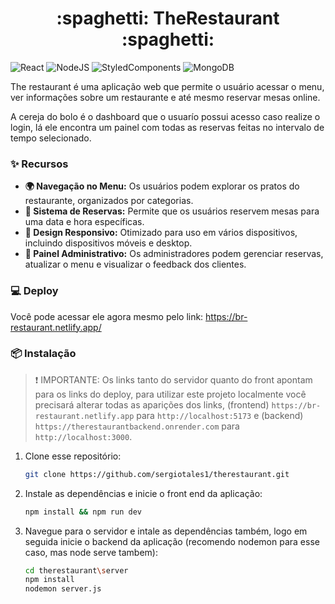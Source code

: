 <h1 align="center">:spaghetti: TheRestaurant :spaghetti:</h1>

![React](https://img.shields.io/badge/React-20232A?style=for-the-badge&logo=react&logoColor=61DAFB)
![NodeJS](https://img.shields.io/badge/node.js-6DA55F?style=for-the-badge&logo=node.js&logoColor=white)
![StyledComponents](https://img.shields.io/badge/styled--components-DB7093?style=for-the-badge&logo=styled-components&logoColor=white)
![MongoDB](https://img.shields.io/badge/MongoDB-%234ea94b.svg?style=for-the-badge&logo=mongodb&logoColor=white)


The restaurant é uma aplicação web que permite o usuário acessar o menu, ver informações sobre um restaurante e até mesmo reservar mesas online.

A cereja do bolo é o dashboard que o usuarío possui acesso caso realize o login, lá ele encontra um painel com todas as reservas feitas no intervalo de tempo selecionado.
### ✨ Recursos
- **🌍 Navegação no Menu:** Os usuários podem explorar os pratos do restaurante, organizados por categorias.
- **:tropical_drink: Sistema de Reservas:** Permite que os usuários reservem mesas para uma data e hora específicas.
- **💅 Design Responsivo:** Otimizado para uso em vários dispositivos, incluindo dispositivos móveis e desktop.
- **🚀 Painel Administrativo:** Os administradores podem gerenciar reservas, atualizar o menu e visualizar o feedback dos clientes.

### 💻 Deploy
Você pode acessar ele agora mesmo pelo link: https://br-restaurant.netlify.app/


### 📦 Instalação
> ❗️ IMPORTANTE: Os links tanto do servidor quanto do front apontam para os links do deploy, para utilizar este projeto localmente você precisará alterar todas as aparições dos links,
> (frontend) `https://br-restaurant.netlify.app` para `http://localhost:5173` e (backend) `https://therestaurantbackend.onrender.com` para `http://localhost:3000`.

1. Clone esse repositório:
   ```bash
   git clone https://github.com/sergiotales1/therestaurant.git
   
2. Instale as dependências e inicie o front end da aplicação:
   ```bash
   npm install && npm run dev
   
3. Navegue para o servidor e intale as dependências também, logo em seguida inicie o backend da aplicação (recomendo nodemon para esse caso, mas node serve tambem):
   ```bash
   cd therestaurant\server
   npm install
   nodemon server.js
